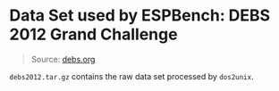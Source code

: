 # Data Set used by ESPBench: DEBS 2012 Grand Challenge

> Source: [debs.org](https://debs.org/grand-challenges/2012/)

`debs2012.tar.gz` contains the raw data set processed by `dos2unix`.
